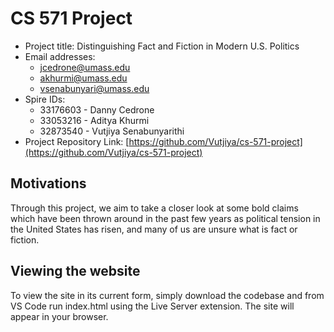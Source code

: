 # CS 571 Project

- Project title: Distinguishing Fact and Fiction in Modern U.S. Politics
- Email addresses:
  - jcedrone@umass.edu
  - akhurmi@umass.edu
  - vsenabunyari@umass.edu
- Spire IDs:
  - 33176603 - Danny Cedrone
  - 33053216 - Aditya Khurmi
  - 32873540 - Vutjiya Senabunyarithi
- Project Repository Link: [https://github.com/Vutjiya/cs-571-project](https://github.com/Vutjiya/cs-571-project)

## Motivations
Through this project, we aim to take a closer look at some bold claims which have been thrown around in the past few years as political tension in the United States has risen, and many of us are unsure what is fact or fiction.

## Viewing the website
To view the site in its current form, simply download the codebase and from VS Code run index.html using the Live Server extension. The site will appear in your browser.

